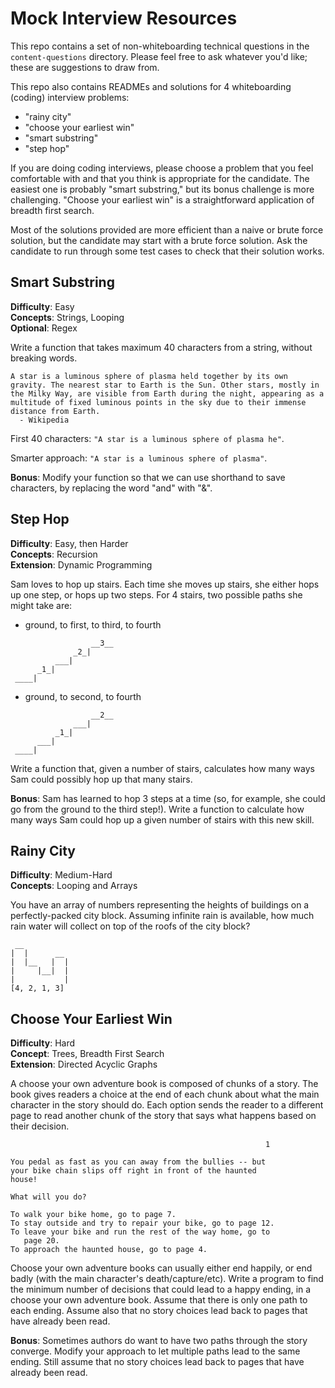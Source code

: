 # Mock Interview Resources

This repo contains a set of non-whiteboarding technical questions in the `content-questions` directory. Please feel free to ask whatever you'd like; these are suggestions to draw from.

This repo also contains READMEs and solutions for 4 whiteboarding (coding) interview problems:
 - "rainy city"   
 - "choose your earliest win"   
 - "smart substring"   
 - "step hop" 

If you are doing coding interviews, please choose a problem that you feel comfortable with and that you think is appropriate for the candidate. The easiest one is probably "smart substring," but its bonus challenge is more challenging.  "Choose your earliest win" is a straightforward application of breadth first search. 

Most of the solutions provided are more efficient than a naive or brute force solution, but the candidate may start with a brute force solution. Ask the candidate to run through some test cases to check that their solution works.


## Smart Substring

**Difficulty**: Easy   
**Concepts**: Strings, Looping   
**Optional**: Regex   

Write a function that takes maximum 40 characters from a string, without breaking words.  

```
A star is a luminous sphere of plasma held together by its own gravity. The nearest star to Earth is the Sun. Other stars, mostly in the Milky Way, are visible from Earth during the night, appearing as a multitude of fixed luminous points in the sky due to their immense distance from Earth.
  - Wikipedia
```
First 40 characters: `"A star is a luminous sphere of plasma he"`.

Smarter approach: `"A star is a luminous sphere of plasma"`.


**Bonus**: Modify your function so that we can use shorthand to save characters, by replacing the word "and" with "&".





## Step Hop

**Difficulty**: Easy, then Harder   
**Concepts**: Recursion   
**Extension**: Dynamic Programming  

Sam loves to hop up stairs. Each time she moves up stairs, she either hops up one step, or hops up two steps.  For 4 stairs, two possible paths she might take are:


* ground, to first, to third, to fourth
```
                  __3__
              _2_|
          ___|
      _1_|
 ____|
```

* ground, to second, to fourth
```
                  __2__
              ___|
          _1_|
      ___|
 ____|
```

Write a function that, given a number of stairs, calculates how many ways Sam could possibly hop up that many stairs. 



**Bonus**: Sam has learned to hop 3 steps at a time (so, for example, she could go from the ground to the third step!).  Write a function to calculate how many ways Sam could hop up a given number of stairs with this new skill.




## Rainy City

**Difficulty**: Medium-Hard    
**Concepts**: Looping and Arrays

You have an array of numbers representing the heights of buildings on a perfectly-packed city block.  Assuming infinite rain is available, how much rain water will collect on top of the roofs of the city block?

```
 __
|  |      __
|  |__   |  |
|     |__|  |
|           |
[4, 2, 1, 3]
```






## Choose Your Earliest Win

**Difficulty**: Hard    
**Concept**: Trees, Breadth First Search     
**Extension**: Directed Acyclic Graphs   

A choose your own adventure book is composed of chunks of a story.   The book gives readers a choice at the end of each chunk about what the main character in the story should do.  Each option sends the reader to a different page to read another chunk of the story that says what happens based on their decision.

```
                                                         1
                                                         
You pedal as fast as you can away from the bullies -- but
your bike chain slips off right in front of the haunted 
house!

What will you do?

To walk your bike home, go to page 7.
To stay outside and try to repair your bike, go to page 12.
To leave your bike and run the rest of the way home, go to 
   page 20.
To approach the haunted house, go to page 4.
```

Choose your own adventure books can usually either end happily, or end badly (with the main character's death/capture/etc).  Write a program to find the minimum number of decisions that could lead to a happy ending, in a choose your own adventure book. Assume that there is only one path to each ending.  Assume also that no story choices lead back to pages that have already been read.



**Bonus**: Sometimes authors do want to have two paths through the story converge. Modify your approach to let multiple paths lead to the same ending. Still assume that no story choices lead back to pages that have already been read.
